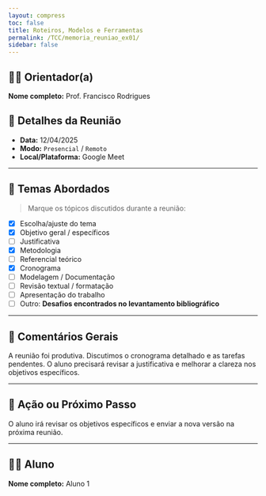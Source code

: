 ```yaml
---
layout: compress
toc: false
title: Roteiros, Modelos e Ferramentas
permalink: /TCC/memoria_reuniao_ex01/
sidebar: false
---
```


## 👨‍🏫 Orientador(a)
**Nome completo:** Prof. Francisco Rodrigues

## 📅 Detalhes da Reunião

- **Data:** 12/04/2025
- **Modo:** `Presencial` / `Remoto`
- **Local/Plataforma:** Google Meet

---

## 📌 Temas Abordados
> Marque os tópicos discutidos durante a reunião:

- [x] Escolha/ajuste do tema  
- [x] Objetivo geral / específicos  
- [ ] Justificativa  
- [x] Metodologia  
- [ ] Referencial teórico  
- [x] Cronograma  
- [ ] Modelagem / Documentação  
- [ ] Revisão textual / formatação  
- [ ] Apresentação do trabalho  
- [ ] Outro: **Desafios encontrados no levantamento bibliográfico**

---

## 📝 Comentários Gerais

A reunião foi produtiva. Discutimos o cronograma detalhado e as tarefas pendentes. O aluno precisará revisar a justificativa e melhorar a clareza nos objetivos específicos.

---

## 🚀 Ação ou Próximo Passo

O aluno irá revisar os objetivos específicos e enviar a nova versão na próxima reunião.

---

## 🧑‍🎓 Aluno
**Nome completo:** Aluno 1
